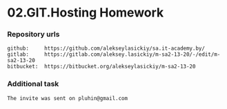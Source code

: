 # 02.GIT.Hosting Homework

### Repository urls

```
github:     https://github.com/alekseylasickiy/sa.it-academy.by/
gitlab:     https://gitlab.com/aleksey.lasickiy/m-sa2-13-20/-/edit/m-sa2-13-20
bitbucket:  https://bitbucket.org/alekseylasickiy/m-sa2-13-20
```

### Additional task

```
The invite was sent on pluhin@gmail.com
```
